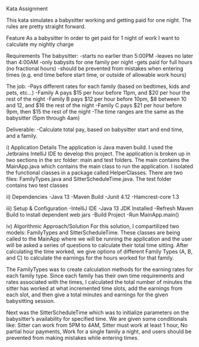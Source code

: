 Kata Assignment

This kata simulates a babysitter working and getting paid for one night. The rules are pretty straight forward.

Feature
As a babysitter
In order to get paid for 1 night of work
I want to calculate my nightly charge

Requirements
The babysitter:
-starts no earlier than 5:00PM
-leaves no later than 4:00AM
-only babysits for one family per night
-gets paid for full hours (no fractional hours)
-should be prevented from mistakes when entering times (e.g. end time before start time, or outside of allowable work hours)

The job:
-Pays different rates for each family (based on bedtimes, kids and pets, etc...)
-Family A pays $15 per hour before 11pm, and $20 per hour the rest of the night
-Family B pays $12 per hour before 10pm, $8 between 10 and 12, and $16 the rest of the night
-Family C pays $21 per hour before 9pm, then $15 the rest of the night
-The time ranges are the same as the babysitter (5pm through 4am)

Deliverable:
-Calculate total pay, based on babysitter start and end time, and a family.

i) Application Details 
The application is Java maven build. I used the Jetbrains IntelliJ IDE to develop this project. The application is broken up in two sections in the src folder: main and test folders. The main contains the MainApp.java which contains the main class to run the application. I isolated the functional classes in a package called HelperClasses. There are two files: FamilyTypes.java and SitterScheduleTime.java. The test folder contains two test classes 

ii) Dependencies
-Java 13 
-Maven Build
-Junit 4.12
-Hamcrest-core 1.3

iii) Setup & Configuration 
-IntelliJ IDE 
-Java 13 JDK Installed 
-Refresh Maven Build to install dependent web jars 
-Build Project
-Run MainApp.main()

iv) Algorithmic Approach/Solution
For this solution, I compartilized two models: FamilyTypes and SitterScheduleTime. These classes are being called to the MainApp where we will be running the application and the user will be asked a series of questions to calculate their total time sitting. After calculating the time worked, we give options of different Family Types (A, B, and C) to calculate the earnings for the hours worked for that family. 

The FamilyTypes was to create calculation methods for the earning rates for each family type. Since each family has their own time requirements and rates associated with the times, I calculated the total number of minutes the sitter has worked at what incremented time slots, add the earnings from each slot, and then give a total minutes and earnings for the given babysitting session. 

Next was the SitterScheduleTime which was to initialize parameters on the babysitter’s availability for specified time. We are given some conditionals like: Sitter can work from 5PM to 4AM, Sitter must work at least 1 hour, No partial hour payments, Work for a single family a night, and users should be prevented from making mistakes while entering times.   

